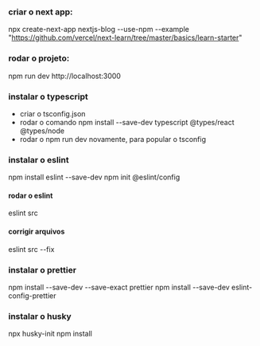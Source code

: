 ### criar o next app:
npx create-next-app nextjs-blog --use-npm --example "https://github.com/vercel/next-learn/tree/master/basics/learn-starter"

### rodar o projeto:
npm run dev
http://localhost:3000

### instalar o typescript
- criar o tsconfig.json
- rodar o comando npm install --save-dev typescript @types/react @types/node
- rodar o npm run dev novamente, para popular o tsconfig

### instalar o eslint
npm install eslint --save-dev
npm init @eslint/config

#### rodar o eslint
eslint src

#### corrigir arquivos
eslint src --fix

### instalar o prettier
npm install --save-dev --save-exact prettier
npm install --save-dev eslint-config-prettier

### instalar o husky
npx husky-init
npm install

